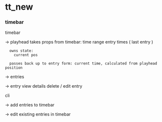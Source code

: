 # tt_new

### timebar

timebar

  -> playhead
      takes props from timebar:
        time range
        entry times ( last entry ) 
      
      owns state:
        current pos

      passes back up to entry form: current time, calculated from playhead position

  -> entries

  -> entry view details
     delete / edit entry

cli

  -> add entries to timebar

  -> edit existing entries in timebar
